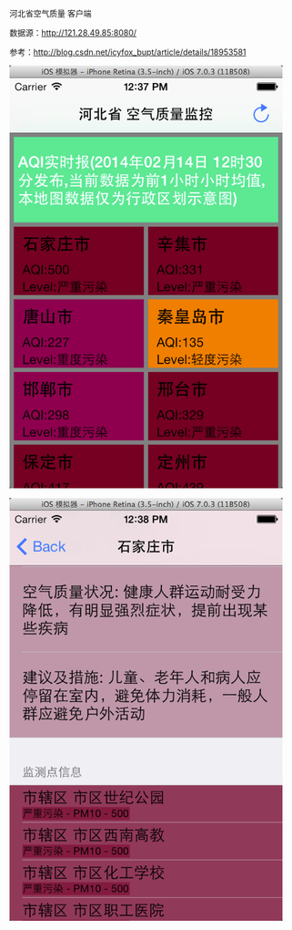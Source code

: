河北省空气质量 客户端

数据源：http://121.28.49.85:8080/


参考：http://blog.csdn.net/icyfox_bupt/article/details/18953581

 ![image](QQ20140214-1.png)

 ![image](QQ20140214-2.png)
